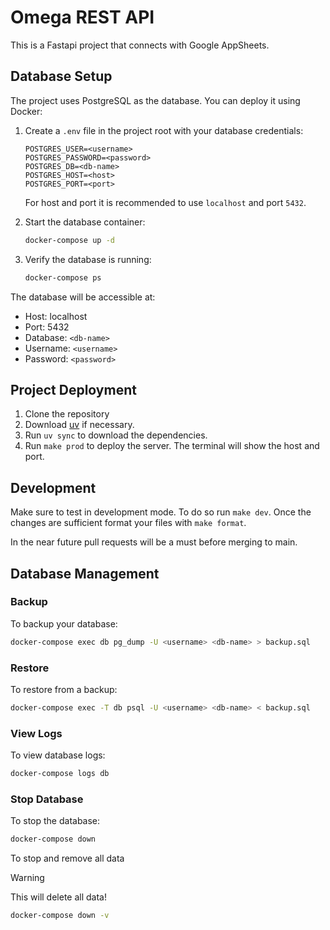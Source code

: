 # Omega REST API

This is a Fastapi project that connects with Google AppSheets.

## Database Setup

The project uses PostgreSQL as the database. You can deploy it using Docker:

1. Create a `.env` file in the project root with your database credentials:
   ```env
   POSTGRES_USER=<username>
   POSTGRES_PASSWORD=<password>
   POSTGRES_DB=<db-name>
   POSTGRES_HOST=<host>
   POSTGRES_PORT=<port>
   ```
   For host and port it is recommended to use `localhost` and port `5432`.
2. Start the database container:
   ```bash
   docker-compose up -d
   ```

3. Verify the database is running:
   ```bash
   docker-compose ps
   ```

The database will be accessible at:
- Host: localhost
- Port: 5432
- Database: `<db-name>`
- Username: `<username>`
- Password: `<password>`

## Project Deployment

1. Clone the repository
2. Download [uv](https://docs.astral.sh/uv/) if necessary.
3. Run `uv sync` to download the dependencies.
4. Run `make prod` to deploy the server. The terminal will show the host and port.

## Development

Make sure to test in development mode. To do so run `make dev`. 
Once the changes are sufficient format your files with `make format`. 

In the near future pull requests will be a must before merging to main.

## Database Management

### Backup
To backup your database:
```bash
docker-compose exec db pg_dump -U <username> <db-name> > backup.sql
```

### Restore
To restore from a backup:
```bash
docker-compose exec -T db psql -U <username> <db-name> < backup.sql
```

### View Logs
To view database logs:
```bash
docker-compose logs db
```

### Stop Database
To stop the database:
```bash
docker-compose down
```

To stop and remove all data 
> [!WARNING]
> This will delete all data!
```bash
docker-compose down -v
``` 